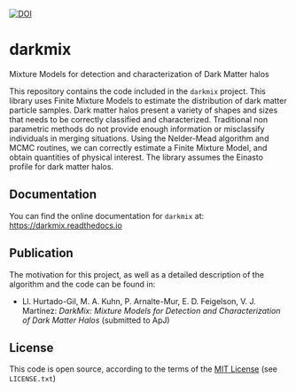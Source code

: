 [![DOI](https://zenodo.org/badge/DOI/10.5281/zenodo.6854940.svg)](https://doi.org/10.5281/zenodo.6854940)

# darkmix
Mixture Models for detection and characterization of Dark Matter halos


This repository contains the code included in the `darkmix` project.
This library uses Finite Mixture Models to estimate the distribution of dark matter particle samples.
Dark matter halos present a variety of shapes and sizes that needs to be correctly classified and characterized.
Traditional non parametric methods do not provide enough information or misclassify individuals in merging situations.
Using the Nelder-Mead algorithm and MCMC routines, we can correctly estimate a Finite Mixture Model, and obtain quantities of physical interest.
The library assumes the Einasto profile for dark matter halos.


## Documentation

You can find the online documentation for `darkmix` at: <https://darkmix.readthedocs.io>


## Publication

The motivation for this project, as well as a detailed description of the algorithm and the code can be found in:

- Ll. Hurtado-Gil, M. A. Kuhn, P. Arnalte-Mur, E. D. Feigelson, V. J. Martínez:
  *DarkMix: Mixture Models for Detection and Characterization of Dark Matter Halos* (submitted to ApJ)


## License

This code is open source, according to the terms of the [MIT License](https://choosealicense.com/licenses/mit/) (see `LICENSE.txt`)

